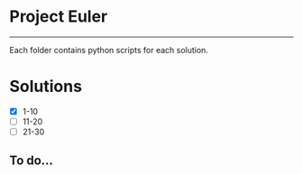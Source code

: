 # Project Euler
-----

Each folder contains python scripts for each solution. 

# Solutions

- [x] 1-10
- [ ] 11-20
- [ ] 21-30

## To do...

